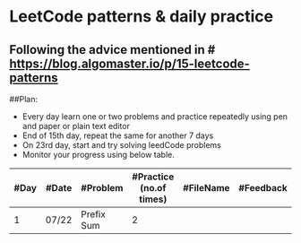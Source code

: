# LeetCode patterns & daily practice

## Following the advice mentioned in # https://blog.algomaster.io/p/15-leetcode-patterns

##Plan: 

- Every day learn one or two problems and practice repeatedly using pen and paper or plain text editor
- End of 15th day, repeat the same for another 7 days
- On 23rd day, start and try solving leedCode problems
- Monitor your progress using below table.

#Day | #Date |  #Problem | #Practice (no.of times) | #FileName | #Feedback
--- | --- | --- | --- |---|---
|1|07/22|Prefix Sum|2
